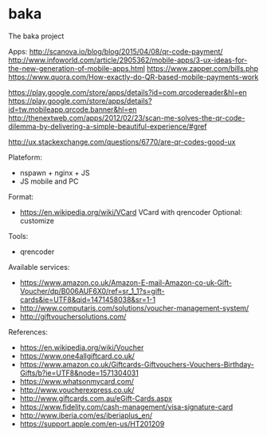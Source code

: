 # baka
The baka project

Apps:
http://scanova.io/blog/blog/2015/04/08/qr-code-payment/
http://www.infoworld.com/article/2905362/mobile-apps/3-ux-ideas-for-the-new-generation-of-mobile-apps.html
https://www.zapper.com/bills.php
https://www.quora.com/How-exactly-do-QR-based-mobile-payments-work


https://play.google.com/store/apps/details?id=com.qrcodereader&hl=en
https://play.google.com/store/apps/details?id=tw.mobileapp.qrcode.banner&hl=en
http://thenextweb.com/apps/2012/02/23/scan-me-solves-the-qr-code-dilemma-by-delivering-a-simple-beautiful-experience/#gref


http://ux.stackexchange.com/questions/6770/are-qr-codes-good-ux




Plateform:
* nspawn + nginx + JS
* JS mobile and PC


Format:
* https://en.wikipedia.org/wiki/VCard
  VCard with qrencoder
  Optional: customize


Tools:
* qrencoder


Available services:
* https://www.amazon.co.uk/Amazon-E-mail-Amazon-co-uk-Gift-Voucher/dp/B006AUF6X0/ref=sr_1_1?s=gift-cards&ie=UTF8&qid=1471458038&sr=1-1
* http://www.computaris.com/solutions/voucher-management-system/
* http://giftvouchersolutions.com/


References:
* https://en.wikipedia.org/wiki/Voucher
* https://www.one4allgiftcard.co.uk/
* https://www.amazon.co.uk/Giftcards-Giftvouchers-Vouchers-Birthday-Gifts/b?ie=UTF8&node=1571304031
* https://www.whatsonmycard.com/
* http://www.voucherexpress.co.uk/
* http://www.giftcards.com.au/eGift-Cards.aspx
* https://www.fidelity.com/cash-management/visa-signature-card
* http://www.iberia.com/es/iberiaplus_en/
* https://support.apple.com/en-us/HT201209
